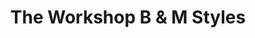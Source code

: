 ---
title: "The Workshop B & M Styles"
url: /carterton/the-workshop-b-and-m-styles/
shop: car repair
---